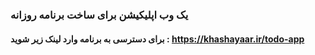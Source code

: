 ### یک وب اپلیکیشن برای ساخت برنامه روزانه
#### برای دسترسی به برنامه وارد لینک زیر شوید : https://khashayaar.ir/todo-app

